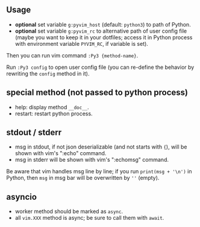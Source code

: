## Usage

- **optional** set variable `g:pyvim_host` (default: `python3`) to path of
  Python.
- **optional** set variable `g:pyvim_rc` to alternative path of user config
  file (maybe you want to keep it in your dotfiles; access it in Python
  process with environment variable `PYVIM_RC`, if variable is set).

Then you can run vim command `:Py3 {method-name}`.

Run `:Py3 config` to open user config file (you can re-define the behavior
by rewriting the `config` method in it).

## special method (not passed to python process)

- help: display method `__doc__`.
- restart: restart python process.

## stdout / stderr
- msg in stdout, if not json deserializable (and not starts with `{`), will be
  shown with vim's ":echo" command.
- msg in stderr will be shown with vim's ":echomsg" command.

Be aware that vim handles msg line by line; if you run `print(msg + '\n')` in
Python, then `msg` in msg bar will be overwritten by `''` (empty).

## asyncio
- worker method should be marked as `async`.
- all `vim.XXX` method is async; be sure to call them with `await`.
